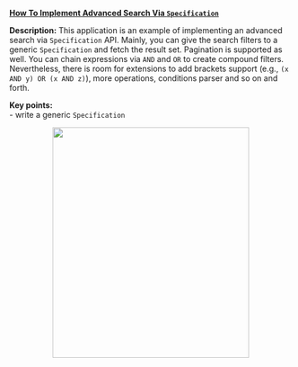 **[How To Implement Advanced Search Via `Specification`](https://github.com/AnghelLeonard/Hibernate-SpringBoot/tree/master/HibernateSpringBootSearchViaSpecifications)**
 
**Description:** This application is an example of implementing an advanced search via `Specification` API. Mainly, you can give the search filters to a generic `Specification` and fetch the result set. Pagination is supported as well. You can chain expressions via `AND` and `OR` to create compound filters. Nevertheless, there is room for extensions to add brackets support (e.g., `(x AND y) OR (x AND z)`), more operations, conditions parser and so on and forth.

**Key points:**\
     - write a generic `Specification`     
     
<a href="https://leanpub.com/java-persistence-performance-illustrated-guide"><p align="center"><img src="https://github.com/AnghelLeonard/Hibernate-SpringBoot/blob/master/Java%20Persistence%20Performance%20Illustrated%20Guide.jpg" height="410" width="350"/></p></a>
